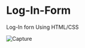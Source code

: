 # Log-In-Form
Log-In forn Using HTML/CSS

![Capture](https://user-images.githubusercontent.com/106744622/185269224-107bea47-0b47-479f-8530-a36c96c41cfb.PNG)


